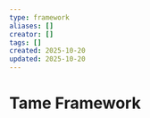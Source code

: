 ```yaml
---
type: framework
aliases: []
creator: []
tags: []
created: 2025-10-20
updated: 2025-10-20
---
```


# Tame Framework


